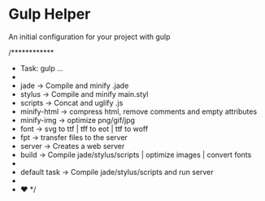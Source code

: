 Gulp Helper
====

An initial configuration for your project with gulp

/************
* Task: gulp ...
*
* jade -> Compile and minify .jade
* stylus -> Compile and minify main.styl
* scripts -> Concat and uglify .js
* minify-html -> compress html, remove comments and empty attributes
* minify-img -> optimize png/gif/jpg
* font -> svg to ttf | tff to eot | ttf to woff
* fpt -> transfer files to the server 
* server -> Creates a web server
* build -> Compile jade/stylus/scripts | optimize images | convert fonts
*
* default task -> Compile jade/stylus/scripts and run server
*
* ♥
*/

